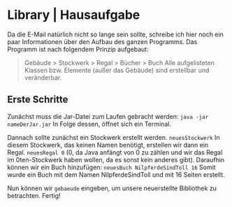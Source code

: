 # Library | Hausaufgabe

Da die E-Mail natürlich nicht so lange sein sollte, schreibe ich hier noch ein paar Informationen über den Aufbau des ganzen Programms.
Das Programm ist nach folgendem Prinzip aufgebaut:
  > Gebäude
    > Stockwerk
      > Regal
        > Bücher
          > Buch 
Alle aufgelisteten Klassen bzw. Elemente (außer das Gebäude) sind erstellbar und veränderbar.

## Erste Schritte

Zunächst muss die Jar-Datei zum Laufen gebracht werden:
`java -jar nameDerJar.jar`
In Folge dessen, öffnet sich ein Terminal.

Dannach sollte zunächst ein Stockwerk erstellt werden.
`neuesStockwerk`
In diesem Stockwerk, das keinen Namen benötigt, erstellen wir dann ein Regal.
`neuesRegal 0` (0, da Java anfängt von 0 zu zählen und wir das Regal im 0ten-Stockwerk haben wollen, da es sonst kein anderes gibt).
Daraufhin können wir ein Buch hinzufügen:
`neuesBuch NilpferdeSindToll 16`
Somit wurde ein Buch mit dem Namen NilpferdeSindToll und mit 16 Seiten erstellt.

Nun können wir `gebaeude` eingeben, um unsere neuerstellte Bibliothek zu betrachten. Fertig! 
